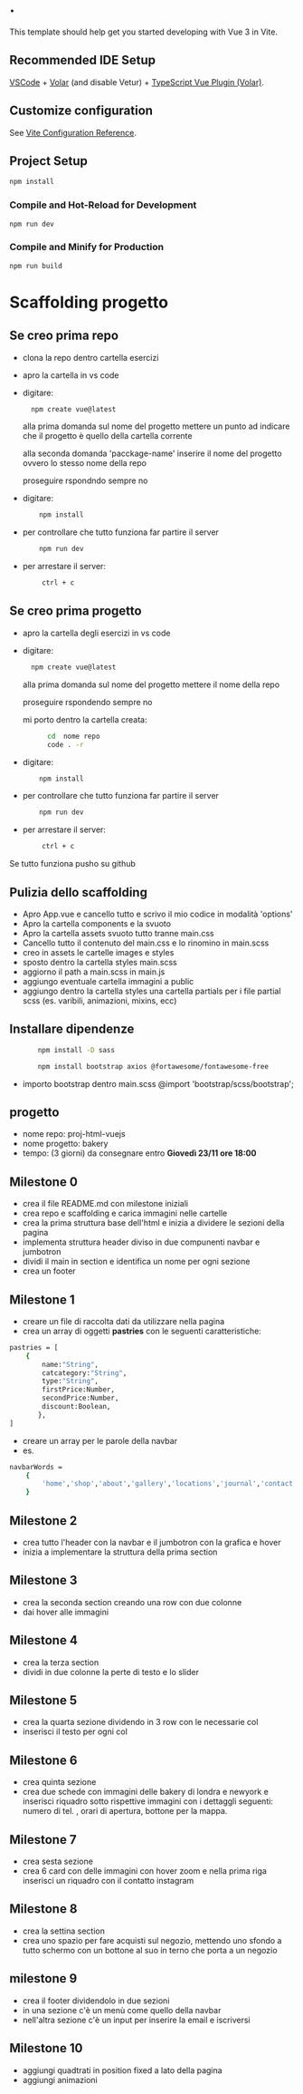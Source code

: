 # .

This template should help get you started developing with Vue 3 in Vite.

## Recommended IDE Setup

[VSCode](https://code.visualstudio.com/) + [Volar](https://marketplace.visualstudio.com/items?itemName=Vue.volar) (and disable Vetur) + [TypeScript Vue Plugin (Volar)](https://marketplace.visualstudio.com/items?itemName=Vue.vscode-typescript-vue-plugin).

## Customize configuration

See [Vite Configuration Reference](https://vitejs.dev/config/).

## Project Setup

```sh
npm install
```

### Compile and Hot-Reload for Development

```sh
npm run dev
```

### Compile and Minify for Production

```sh
npm run build
```
# Scaffolding progetto

## Se creo prima repo

- clona la repo dentro cartella esercizi
- apro la cartella in vs code
- digitare:
  ```sh
    npm create vue@latest
  ``` 
  alla prima domanda sul nome del progetto mettere un punto ad indicare che il progetto è quello della cartella corrente

  alla seconda domanda 'pacckage-name' inserire il nome del progetto ovvero lo stesso nome della repo

  proseguire rspondndo sempre no

- digitare:
    ```sh
        npm install
    ```
- per controllare che tutto funziona far partire il server
    ```sh
        npm run dev
    ```
- per arrestare il server:
```sh
        ctrl + c
``` 


## Se creo prima progetto

- apro la cartella degli esercizi in vs  code
- digitare:
  ```sh
    npm create vue@latest
  ``` 
  alla prima domanda sul nome del progetto mettere il nome della repo

  proseguire rspondendo sempre no

  mi porto dentro la cartella creata:
  ```sh
        cd  nome repo
        code . -r
    ```
- digitare:
    ```sh
        npm install
    ```
- per controllare che tutto funziona far partire il server
    ```sh
        npm run dev
    ```
- per arrestare il server:
```sh
        ctrl + c
``` 

Se tutto funziona pusho su github

## Pulizia dello scaffolding

- Apro App.vue e cancello tutto e scrivo il mio codice in modalità 'options'
- Apro la cartella components e la svuoto
- Apro la cartella assets svuoto tutto tranne main.css
- Cancello tutto il contenuto del main.css e lo rinomino in main.scss
- creo in assets le cartelle images e styles
- sposto dentro la cartella styles main.scss
- aggiorno il path a main.scss in main.js
- aggiungo eventuale cartella immagini a public
- aggiungo dentro la cartella styles una cartella partials per i file partial scss (es. varibili, animazioni, mixins, ecc) 


## Installare dipendenze

```sh
       npm install -D sass
``` 

```sh
       npm install bootstrap axios @fortawesome/fontawesome-free
``` 

- importo bootstrap dentro main.scss @import 'bootstrap/scss/bootstrap';

## progetto
- nome repo: proj-html-vuejs
- nome progetto: bakery
- tempo: (3 giorni) da consegnare entro **Giovedì 23/11 ore 18:00**


## Milestone 0

- crea il file README.md con milestone iniziali
- crea repo e scaffolding e carica immagini nelle cartelle
- crea la prima struttura base dell'html e inizia a dividere le sezioni della pagina 
- implementa struttura header diviso in due compunenti navbar e jumbotron
- dividi il main in section e identifica un nome per ogni sezione
- crea un footer

## Milestone 1

- creare un file di raccolta dati da utilizzare nella pagina 
- crea un array di oggetti **pastries** con le seguenti caratteristiche:
```sh
pastries = [
    {
        name:"String",
        catcategory:"String",
        type:"String",
        firstPrice:Number,
        secondPrice:Number,
        discount:Boolean,
       },
]

```
- creare un array per le parole della navbar
- es.
```sh
navbarWords = 
    {
        'home','shop','about','gallery','locations','journal','contact'
    }


```

## Milestone 2

- crea tutto l'header con la navbar e il jumbotron con la grafica e hover
- inizia a implementare la struttura della prima section

## Milestone 3

- crea la seconda section creando una row con due colonne 
- dai hover alle immagini

## Milestone 4 

- crea la terza section 
- dividi in due colonne la perte di testo e lo slider

## Milestone 5
- crea la quarta sezione dividendo in 3 row con le necessarie col 
- inserisci il testo per ogni col 

## Milestone 6

- crea quinta sezione 
- crea due schede con immagini delle bakery di londra e newyork e inserisci riquadro sotto rispettive immagini con
i dettaggli seguenti: numero di tel. , orari di apertura, bottone per la mappa.

## Milestone 7

- crea sesta sezione
- crea 6 card con delle immagini con hover zoom e nella prima riga inserisci un riquadro con il contatto instagram 

## Milestone 8 
- crea la settina section 
- crea uno spazio per fare acquisti sul negozio, mettendo uno sfondo a tutto schermo con un bottone al suo in terno che porta a un negozio

## milestone 9
- crea il footer dividendolo in due sezioni 
- in una sezione c'è un menù come quello della navbar 
- nell'altra sezione c'è un input per inserire la email e iscriversi

## Milestone 10
- aggiungi quadtrati in position fixed a lato della pagina
- aggiungi animazioni